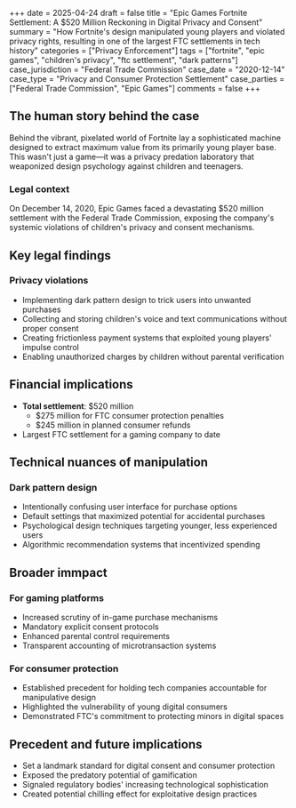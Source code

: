 +++
date = 2025-04-24
draft = false
title = "Epic Games Fortnite Settlement: A $520 Million Reckoning in Digital Privacy and Consent"
summary = "How Fortnite's design manipulated young players and violated privacy rights, resulting in one of the largest FTC settlements in tech history"
categories = ["Privacy Enforcement"]
tags = ["fortnite", "epic games", "children's privacy", "ftc settlement", "dark patterns"]
case_jurisdiction = "Federal Trade Commission"
case_date = "2020-12-14"
case_type = "Privacy and Consumer Protection Settlement"
case_parties = ["Federal Trade Commission", "Epic Games"]
comments = false
+++

## The human story behind the case

Behind the vibrant, pixelated world of Fortnite lay a sophisticated machine designed to extract maximum value from its primarily young player base. This wasn't just a game—it was a privacy predation laboratory that weaponized design psychology against children and teenagers.

### Legal context

On December 14, 2020, Epic Games faced a devastating $520 million settlement with the Federal Trade Commission, exposing the company's systemic violations of children's privacy and consent mechanisms.

## Key legal findings

### Privacy violations
- Implementing dark pattern design to trick users into unwanted purchases
- Collecting and storing children's voice and text communications without proper consent
- Creating frictionless payment systems that exploited young players' impulse control
- Enabling unauthorized charges by children without parental verification

## Financial implications
- **Total settlement**: $520 million
  - $275 million for FTC consumer protection penalties
  - $245 million in planned consumer refunds
- Largest FTC settlement for a gaming company to date

## Technical nuances of manipulation

### Dark pattern design
- Intentionally confusing user interface for purchase options
- Default settings that maximized potential for accidental purchases
- Psychological design techniques targeting younger, less experienced users
- Algorithmic recommendation systems that incentivized spending

## Broader immpact

### For gaming platforms
- Increased scrutiny of in-game purchase mechanisms
- Mandatory explicit consent protocols
- Enhanced parental control requirements
- Transparent accounting of microtransaction systems

### For consumer protection
- Established precedent for holding tech companies accountable for manipulative design
- Highlighted the vulnerability of young digital consumers
- Demonstrated FTC's commitment to protecting minors in digital spaces

## Precedent and future implications
- Set a landmark standard for digital consent and consumer protection
- Exposed the predatory potential of gamification
- Signaled regulatory bodies' increasing technological sophistication
- Created potential chilling effect for exploitative design practices